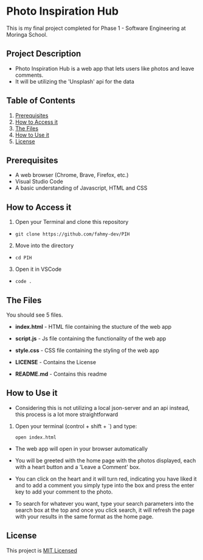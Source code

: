 # Photo Inspiration Hub
This is my final project completed for Phase 1 - Software Engineering at Moringa School.

## Project Description
- Photo Inspiration Hub is a web app that lets users like photos and leave comments.
- It will be utilizing the 'Unsplash' api for the data

## Table of Contents
1. [Prerequisites](#prerequisites)
2. [How to Access it](#how-to-access-it)
3. [The Files](#the-files)
4. [How to Use it](#how-to-use-it)
5. [License](#license)

## Prerequisites
- A web browser (Chrome, Brave, Firefox, etc.)
- Visual Studio Code
- A basic understanding of Javascript, HTML and CSS

## How to Access it
1. Open your Terminal and clone this repository
- `git clone https://github.com/fahmy-dev/PIH`

2. Move into the directory
- `cd PIH`

3. Open it in VSCode
- `code .`

## The Files
You should see 5 files. 

- **index.html** - HTML file containing the stucture of the web app  

- **script.js** - Js file containing the functionality of the web app

- **style.css** - CSS file containing the styling of the web app 

- **LICENSE** - Contains the License

- **README.md** - Contains this readme

## How to Use it
- Considering this is not utilizing a local json-server and an api instead, this process is a lot more straightforward

1. Open your terminal (control + shift + `) and type:

     `open index.html`

- The web app will open in your browser automatically

- You will be greeted with the home page with the photos displayed, each with a heart button and a 'Leave a Comment' box.
- You can click on the heart and it will turn red, indicating you have liked it and to add a comment you simply type into the box and press the enter key to add your comment to the photo.
- To search for whatever you want, type your search parameters into the search box at the top and once you click search, it will refresh the page with your results in the same format as the home page.

## License
This project is [MIT Licensed](LICENSE)